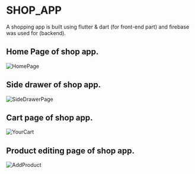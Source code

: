 # SHOP_APP
A shopping app is built using flutter &amp; dart (for front-end part) and firebase was used for (backend).

## Home Page of shop app.
![HomePage](https://user-images.githubusercontent.com/59877793/207670217-964c522d-6043-45f8-80aa-aabe45e7a4f8.jpg)

## Side drawer of shop app.
![SideDrawerPage](https://user-images.githubusercontent.com/59877793/207669541-c4ad5723-ef75-454f-bef7-b4694673bed6.jpg)

## Cart page of shop app.
![YourCart](https://user-images.githubusercontent.com/59877793/207669630-758d3803-3988-4c77-8361-fbaa97593702.jpg)

## Product editing page of shop app.
![AddProduct](https://user-images.githubusercontent.com/59877793/207669689-7ff08627-40d7-4a44-a69e-761a1b5f85b6.jpg)
